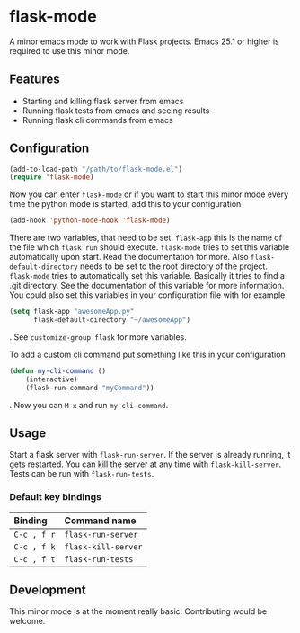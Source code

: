 # flask-mode

A minor emacs mode to work with Flask projects. Emacs 25.1 or higher is required
to use this minor mode.

## Features

- Starting and killing flask server from emacs
- Running flask tests from emacs and seeing results
- Running flask cli commands from emacs

## Configuration

```lisp
(add-to-load-path "/path/to/flask-mode.el")
(require 'flask-mode)
```
Now you can enter `flask-mode` or if you want to start this minor mode every
time the python mode is started, add this to your configuration
```lisp
(add-hook 'python-mode-hook 'flask-mode)
```
There are two variables, that need to be set. `flask-app` this is the name of
the file which `flask run` should execute. `flask-mode` tries to set this
variable automatically upon start. Read the documentation for more. Also
`flask-default-directory` needs to be set to the root directory of the project.
`flask-mode` tries to automatically set this variable. Basically it tries to
find a .git directory. See the documentation of this variable for more
information. You could also set this variables in your configuration file with
for example
```lisp
(setq flask-app "awesomeApp.py"
      flask-default-directory "~/awesomeApp")
```
. See `customize-group flask` for more variables.

To add a custom cli command put something like this in your configuration
```lisp
(defun my-cli-command ()
    (interactive)
    (flask-run-command "myCommand"))
```
. Now you can `M-x` and run `my-cli-command`.

## Usage
Start a flask server with `flask-run-server`. If the server is already running,
it gets restarted. You can kill the server at any time with `flask-kill-server`. Tests
can be run with `flask-run-tests`.

### Default key bindings
| Binding      | Command name        |
| :--          | :--                 |
| `C-c , f r`  | `flask-run-server`  |
| `C-c , f k`  | `flask-kill-server` |
| `C-c , f t`  | `flask-run-tests`   |


## Development
This minor mode is at the moment really basic. Contributing would be welcome.
